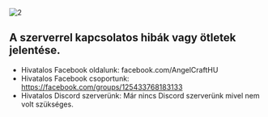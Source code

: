 ![2](https://user-images.githubusercontent.com/28710769/30516406-ba99244c-9b3e-11e7-8006-674c8b1ed15e.png)
## A szerverrel kapcsolatos hibák vagy ötletek jelentése.

- Hivatalos Facebook oldalunk: facebook.com/AngelCraftHU
- Hivatalos Facebook csoportunk: https://facebook.com/groups/125433768183133
- Hivatalos Discord szerverünk: Már nincs Discord szerverünk mivel nem volt szükséges.
